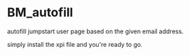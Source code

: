 # BM_autofill

autofill jumpstart user page based on the given email address.

simply install the xpi file and you're ready to go.
